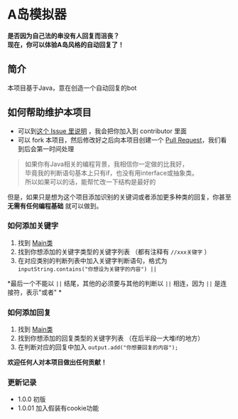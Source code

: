 # A岛模拟器

****是否因为自己法的串没有人回复而沮丧？****  
**现在，你可以体验A岛风格的自动回复了！**

## 简介

本项目基于Java，意在创造一个自动回复的bot

## 如何帮助维护本项目

- 可以到[这个 Issue 里说明](https://github.com/manoil/IslandA-Simulator/issues/3) ，我会把你加入到 contributor 里面
- 可以 fork 本项目，然后修改好之后向本项目创建一个 [Pull Request](https://github.com/manoil/IslandA-Simulator/pulls)，我们看到后会第一时间处理

> 如果你有Java相关的编程背景，我相信你一定做的比我好，  
> 毕竟我的判断语句基本上只有if，也没有用interface或抽象类。  
> 所以如果可以的话，能帮忙改一下结构是最好的  

但是，如果只是想为这个项目添加识别的关键词或者添加更多种类的回复，你甚至 **无需有任何编程基础** 就可以做到。

### 如何添加关键字

1. 找到 [Main类](src/main/java/io/github/manoil/ia/Main.java)
2. 找到你想添加的关键字类型的关键字列表 （都有注释有 `//xxx关键字` ）
3. 在对应类别的判断列表中加入关键字判断语句，格式为 `inputString.contains("你想设为关键字的内容") || `

*最后一个不能以 `||` 结尾，其他的必须要与其他的判断以 `||` 相连，因为 `||` 是连接符，表示"或者" *

### 如何添加回复

1. 找到 [Main类](src/main/java/io/github/manoil/ia/Main.java)
2. 找到你想添加的回复类型的关键字列表 （在后半段一大堆if的地方）
3. 在判断对应的回复中加入 `output.add("你想要回复的内容");`

**欢迎任何人对本项目做出任何贡献！**

### 更新记录

+ 1.0.0 初版
+ 1.0.01 加入假装有cookie功能
